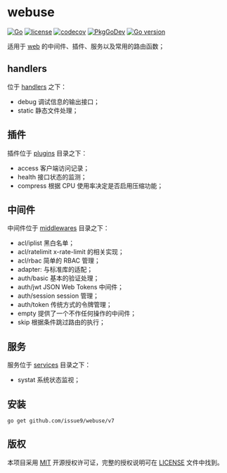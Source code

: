 # webuse

[![Go](https://github.com/issue9/webuse/actions/workflows/go.yml/badge.svg)](https://github.com/issue9/webuse/actions/workflows/go.yml)
[![license](https://img.shields.io/badge/license-MIT-brightgreen.svg?style=flat)](https://opensource.org/licenses/MIT)
[![codecov](https://codecov.io/gh/issue9/webuse/branch/master/graph/badge.svg)](https://codecov.io/gh/issue9/webuse)
[![PkgGoDev](https://pkg.go.dev/badge/github.com/issue9/webuse/v7)](https://pkg.go.dev/github.com/issue9/webuse/v7)
[![Go version](https://img.shields.io/github/go-mod/go-version/issue9/webuse)](https://golang.org)

 适用于 [web](https://pkg.go.dev/github.com/issue9/web) 的中间件、插件、服务以及常用的路由函数；

## handlers

位于 [handlers](handlers) 之下：

- debug 调试信息的输出接口；
- static 静态文件处理；

## 插件

插件位于 [plugins](plugins) 目录之下：

- access 客户端访问记录；
- health 接口状态的监测；
- compress 根据 CPU 使用率决定是否启用压缩功能；

## 中间件

中间件位于 [middlewares](middlewares) 目录之下：

- acl/iplist 黑白名单；
- acl/ratelimit x-rate-limit 的相关实现；
- acl/rbac 简单的 RBAC 管理；
- adapter: 与标准库的适配；
- auth/basic 基本的验证处理；
- auth/jwt JSON Web Tokens 中间件；
- auth/session session 管理；
- auth/token 传统方式的令牌管理；
- empty 提供了一个不作任何操作的中间件；
- skip 根据条件跳过路由的执行；

## 服务

服务位于 [services](services) 目录之下：

- systat 系统状态监视；

## 安装

```shell
go get github.com/issue9/webuse/v7
```

## 版权

本项目采用 [MIT](https://opensource.org/licenses/MIT) 开源授权许可证，完整的授权说明可在 [LICENSE](LICENSE) 文件中找到。
